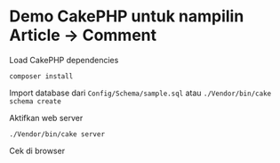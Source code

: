# Demo CakePHP untuk nampilin Article -> Comment

Load CakePHP dependencies
    
    composer install

Import database dari `Config/Schema/sample.sql` atau `./Vendor/bin/cake schema create`

Aktifkan web server

    ./Vendor/bin/cake server
    
Cek di browser
